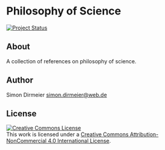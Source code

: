 # Philosophy of Science

[![Project Status](http://www.repostatus.org/badges/latest/concept.svg)](http://www.repostatus.org/#concept)

## About

A collection of references on philosophy of science.

## Author

Simon Dirmeier <a href="mailto:simon.dirmeier@web.de">simon.dirmeier@web.de</a>

## License

<a rel="license" href="http://creativecommons.org/licenses/by-nc/4.0/"><img alt="Creative Commons License" style="border-width:0" src="https://i.creativecommons.org/l/by-nc/4.0/88x31.png" /></a><br />This work  is licensed under a <a rel="license" href="http://creativecommons.org/licenses/by-nc/4.0/">Creative Commons Attribution-NonCommercial 4.0 International License</a>.
